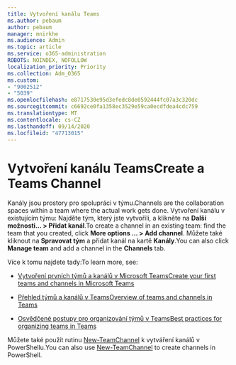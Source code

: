 ```yaml
---
title: Vytvoření kanálu Teams
ms.author: pebaum
author: pebaum
manager: mnirkhe
ms.audience: Admin
ms.topic: article
ms.service: o365-administration
ROBOTS: NOINDEX, NOFOLLOW
localization_priority: Priority
ms.collection: Adm_O365
ms.custom:
- "9002512"
- "5039"
ms.openlocfilehash: e8717530e95d3efedc8de0592444fc07a3c320dc
ms.sourcegitcommit: c6692ce0fa1358ec3529e59ca0ecdfdea4cdc759
ms.translationtype: MT
ms.contentlocale: cs-CZ
ms.lasthandoff: 09/14/2020
ms.locfileid: "47713015"
---
```

# <a name="create-a-teams-channel"></a><span data-ttu-id="fd0a3-102">Vytvoření kanálu Teams</span><span class="sxs-lookup"><span data-stu-id="fd0a3-102">Create a Teams Channel</span></span>

<span data-ttu-id="fd0a3-103">Kanály jsou prostory pro spolupráci v týmu.</span><span class="sxs-lookup"><span data-stu-id="fd0a3-103">Channels are the collaboration spaces within a team where the actual work gets done.</span></span> <span data-ttu-id="fd0a3-104">Vytvoření kanálu v existujícím týmu: Najděte tým, který jste vytvořili, a klikněte na **Další možnosti... > Přidat kanál**.</span><span class="sxs-lookup"><span data-stu-id="fd0a3-104">To create a channel in an existing team: find the team that you created, click **More options ... > Add channel**.</span></span> <span data-ttu-id="fd0a3-105">Můžete také kliknout na **Spravovat tým** a přidat kanál na kartě **Kanály**.</span><span class="sxs-lookup"><span data-stu-id="fd0a3-105">You can also click **Manage team** and add a channel in the **Channels** tab.</span></span>

<span data-ttu-id="fd0a3-106">Více k tomu najdete tady:</span><span class="sxs-lookup"><span data-stu-id="fd0a3-106">To learn more, see:</span></span>

- [<span data-ttu-id="fd0a3-107">Vytvoření prvních týmů a kanálů v Microsoft Teams</span><span class="sxs-lookup"><span data-stu-id="fd0a3-107">Create your first teams and channels in Microsoft Teams</span></span>](https://docs.microsoft.com/MicrosoftTeams/get-started-with-teams-create-your-first-teams-and-channels)

- [<span data-ttu-id="fd0a3-108">Přehled týmů a kanálů v Teams</span><span class="sxs-lookup"><span data-stu-id="fd0a3-108">Overview of teams and channels in Teams</span></span>](https://docs.microsoft.com/microsoftteams/teams-channels-overview)

- [<span data-ttu-id="fd0a3-109">Osvědčené postupy pro organizování týmů v Teams</span><span class="sxs-lookup"><span data-stu-id="fd0a3-109">Best practices for organizing teams in Teams</span></span>](https://docs.microsoft.com/MicrosoftTeams/best-practices-organizing)

<span data-ttu-id="fd0a3-110">Můžete také použít rutinu [New-TeamChannel](https://docs.microsoft.com/powershell/module/teams/new-teamchannel?view=teams-ps) k vytváření kanálů v PowerShellu.</span><span class="sxs-lookup"><span data-stu-id="fd0a3-110">You can also use [New-TeamChannel](https://docs.microsoft.com/powershell/module/teams/new-teamchannel?view=teams-ps) to create channels in PowerShell.</span></span> 
